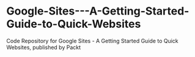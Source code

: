 # Google-Sites---A-Getting-Started-Guide-to-Quick-Websites
Code Repository for Google Sites - A Getting Started Guide to Quick Websites, published by Packt
